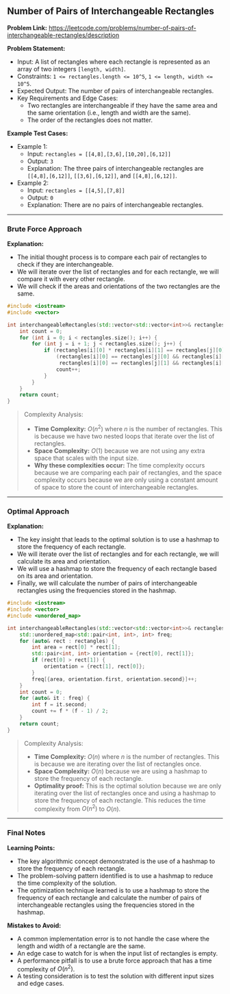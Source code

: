 ## Number of Pairs of Interchangeable Rectangles

**Problem Link:** https://leetcode.com/problems/number-of-pairs-of-interchangeable-rectangles/description

**Problem Statement:**
- Input: A list of rectangles where each rectangle is represented as an array of two integers `[length, width]`.
- Constraints: `1 <= rectangles.length <= 10^5`, `1 <= length, width <= 10^5`.
- Expected Output: The number of pairs of interchangeable rectangles.
- Key Requirements and Edge Cases:
  - Two rectangles are interchangeable if they have the same area and the same orientation (i.e., length and width are the same).
  - The order of the rectangles does not matter.

**Example Test Cases:**
- Example 1:
  - Input: `rectangles = [[4,8],[3,6],[10,20],[6,12]]`
  - Output: `3`
  - Explanation: The three pairs of interchangeable rectangles are `[[4,8],[6,12]]`, `[[3,6],[6,12]]`, and `[[4,8],[6,12]]`.
- Example 2:
  - Input: `rectangles = [[4,5],[7,8]]`
  - Output: `0`
  - Explanation: There are no pairs of interchangeable rectangles.

---

### Brute Force Approach

**Explanation:**
- The initial thought process is to compare each pair of rectangles to check if they are interchangeable.
- We will iterate over the list of rectangles and for each rectangle, we will compare it with every other rectangle.
- We will check if the areas and orientations of the two rectangles are the same.

```cpp
#include <iostream>
#include <vector>

int interchangeableRectangles(std::vector<std::vector<int>>& rectangles) {
    int count = 0;
    for (int i = 0; i < rectangles.size(); i++) {
        for (int j = i + 1; j < rectangles.size(); j++) {
            if (rectangles[i][0] * rectangles[i][1] == rectangles[j][0] * rectangles[j][1] &&
                (rectangles[i][0] == rectangles[j][0] && rectangles[i][1] == rectangles[j][1] ||
                 rectangles[i][0] == rectangles[j][1] && rectangles[i][1] == rectangles[j][0])) {
                count++;
            }
        }
    }
    return count;
}
```

> Complexity Analysis:
> - **Time Complexity:** $O(n^2)$ where $n$ is the number of rectangles. This is because we have two nested loops that iterate over the list of rectangles.
> - **Space Complexity:** $O(1)$ because we are not using any extra space that scales with the input size.
> - **Why these complexities occur:** The time complexity occurs because we are comparing each pair of rectangles, and the space complexity occurs because we are only using a constant amount of space to store the count of interchangeable rectangles.

---

### Optimal Approach

**Explanation:**
- The key insight that leads to the optimal solution is to use a hashmap to store the frequency of each rectangle.
- We will iterate over the list of rectangles and for each rectangle, we will calculate its area and orientation.
- We will use a hashmap to store the frequency of each rectangle based on its area and orientation.
- Finally, we will calculate the number of pairs of interchangeable rectangles using the frequencies stored in the hashmap.

```cpp
#include <iostream>
#include <vector>
#include <unordered_map>

int interchangeableRectangles(std::vector<std::vector<int>>& rectangles) {
    std::unordered_map<std::pair<int, int>, int> freq;
    for (auto& rect : rectangles) {
        int area = rect[0] * rect[1];
        std::pair<int, int> orientation = {rect[0], rect[1]};
        if (rect[0] > rect[1]) {
            orientation = {rect[1], rect[0]};
        }
        freq[{area, orientation.first, orientation.second}]++;
    }
    int count = 0;
    for (auto& it : freq) {
        int f = it.second;
        count += f * (f - 1) / 2;
    }
    return count;
}
```

> Complexity Analysis:
> - **Time Complexity:** $O(n)$ where $n$ is the number of rectangles. This is because we are iterating over the list of rectangles once.
> - **Space Complexity:** $O(n)$ because we are using a hashmap to store the frequency of each rectangle.
> - **Optimality proof:** This is the optimal solution because we are only iterating over the list of rectangles once and using a hashmap to store the frequency of each rectangle. This reduces the time complexity from $O(n^2)$ to $O(n)$.

---

### Final Notes

**Learning Points:**
- The key algorithmic concept demonstrated is the use of a hashmap to store the frequency of each rectangle.
- The problem-solving pattern identified is to use a hashmap to reduce the time complexity of the solution.
- The optimization technique learned is to use a hashmap to store the frequency of each rectangle and calculate the number of pairs of interchangeable rectangles using the frequencies stored in the hashmap.

**Mistakes to Avoid:**
- A common implementation error is to not handle the case where the length and width of a rectangle are the same.
- An edge case to watch for is when the input list of rectangles is empty.
- A performance pitfall is to use a brute force approach that has a time complexity of $O(n^2)$.
- A testing consideration is to test the solution with different input sizes and edge cases.